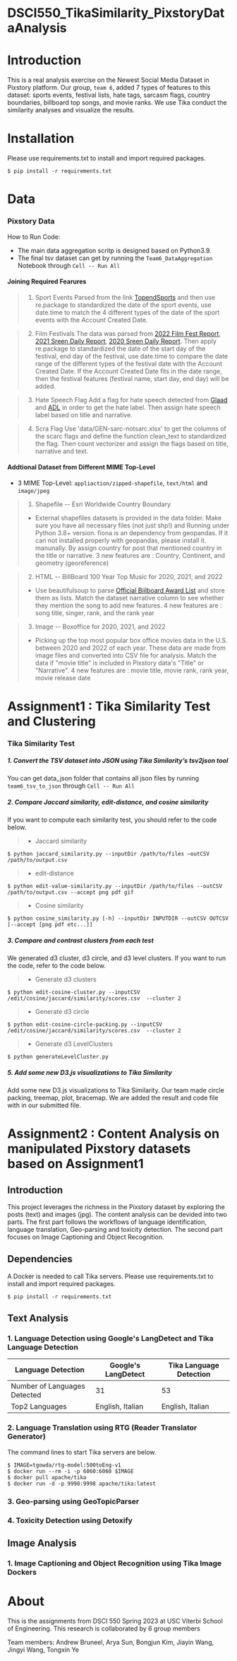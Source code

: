 # DSCI550_TikaSimilarity_PixstoryDataAnalysis

# Introduction

This is a real analysis exercise on the Newest Social Media Dataset in Pixstory platform. Our group, `team 6`,  added 7 types of features to this dataset: sports events, festival lists, hate tags, sarcasm flags, country boundaries, billboard top songs, and movie ranks. We use Tika conduct the similarity analyses and visualize the results.	

# Installation
Please use requirements.txt to install and import required packages.
```
$ pip install -r requirements.txt
```

# Data 

### Pixstory Data
How to Run Code:
* The main data aggregation scritp is designed based on Python3.9.
* The final tsv dataset can get by running the `Team6_DataAggregation` Notebook through `Cell -- Run All`

#### Joining Required Fearures

>1. Sport Events
Parsed from the link [TopendSports](https://www.topendsports.com/events/games/list.htm) and then use re.package to standardized the date of the sport events, use date.time to match the 4 different types of the date of the sport events with the Account Created Date. 

>2. Film Festivals
The data was parsed from [2022 Film Fest Report](https://www.film-festreport.com/home/film-festivals-2022), [2021 Sreen Daily Report](https://www.screendaily.com/news/2021-film-festivals-and-markets-latest-dates-postponements-and-cancellations/5155284.article), [2020 Sreen Daily Report](https://www.screendaily.com/news/2020-film-festivals-and-markets-latest-dates-postponements-and-cancellations/5155284.article). Then apply re.package to standardized the date of the start day of the festival, end day of the festival,  use date.time to compare the date range of the different types of the festival date with the Account Created Date. If the Account Created Date fits in the date range, then the festival features (festival name, start day, end day) will be added.

>3. Hate Speech Flag
Add a flag for hate speech detected from [Glaad](https://www.glaad.org/hate-speech-listing) and [ADL](https://www.adl.org/resources/hate-symbols/search) in order to get the hate label. Then assign hate speech label based on title and narrative.

>4. Scra Flag
Use 'data/GEN-sarc-notsarc.xlsx' to get the columns of the scarc flags and define the function clean_text to standardized the flag. Then count vectorizer and assign the flags based on title, narrative and text.


#### Addtional Dataset from Different MIME Top-Level 

* 3 MIME Top-Level: `appliaction/zipped-shapefile`, `text/html` and `image/jpeg` 

>1. Shapefile -- Esri Worldwide Country Boundary 
> * External shapefiles datasets is provided in the data folder. Make sure you have all necessary files (not just shp!) and Running under Python 3.8+ version. fiona is an dependency from geopandas. If it can not installed properly with geopandas, please install it. manunally. By assign country for post that mentioned country in the title or narrative. 3 new features are : Country, Continent, and geometry (georeference) 

>2. HTML -- BillBoard 100 Year Top Music for 2020, 2021, and 2022
> * Use beautifulsoup to parse [Official Biilboard Award List](https://www.billboard.com/charts/year-end/hot-100-songs/) and store them as lists. Match the dataset narrative column to see whether they mention the song to add new features. 4 new features are : song title, singer, rank, and the rank year

>3. Image --  Boxoffice for 2020, 2021, and 2022
> * Picking up the top most popular box office movies data in the U.S. between 2020 and 2022 of each year. These data are made from image files and converted into CSV file for analysis. Match the data if "movie title" is included in Pixstory data's "Title" or "Narrative". 4 new features are : movie title, movie rank, rank year, movie release date 

# Assignment1 : Tika Similarity Test and Clustering 

### Tika Similarity Test

##### 1. Convert the TSV dataset into JSON using Tika Similarity’s tsv2json tool
You can get data_json folder that contains all json files by running `team6_tsv_to_json` through `Cell -- Run All`

##### 2. Compare Jaccard similarity, edit-distance, and cosine similarity
If you want to compute each similarity test, you should refer to the code below.

> * Jaccard similarity
``` 
$ python jaccard_similarity.py --inputDir /path/to/files —outCSV /path/to/output.csv
```
> * edit-distance
```
$ python edit-value-similarity.py --inputDir /path/to/files --outCSV /path/to/output.csv --accept png pdf gif
```
> * Cosine similarity
```
$ python cosine_similarity.py [-h] --inputDir INPUTDIR --outCSV OUTCSV [--accept [png pdf etc...]]
```

##### 3. Compare and contrast clusters from each test
We generated d3 cluster, d3 circle, and d3 level clusters. If you want to run the code, refer to the code below. 

> * Generate d3 clusters
```
$ python edit-cosine-cluster.py --inputCSV /edit/cosine/jaccard/similarity/scores.csv  --cluster 2
```

> * Generate d3 circle
```
$ python edit-cosine-circle-packing.py --inputCSV /edit/cosine/jaccard/similarity/scores.csv  --cluster 2
```

> * Generate d3 LevelClusters
```
$ python generateLevelCluster.py
```

##### 5. Add some new D3.js visualizations to Tika Similarity
Add some new D3.js visualizations to Tika Similarity. Our team made circle packing, treemap, plot, bracemap. We are added the result and code file with in our submitted file. 

# Assignment2 : Content Analysis on manipulated Pixstory datasets based on Assignment1

## Introduction

This project leverages the richness in the Pixstory dataset by exploring the posts (text) and images (jpg). The content analysis can be devided into two parts. The first part follows the workflows of language identification, language translation, Geo-parsing and toxicity detection. The second part focuses on Image Captioning and Object Recognition.

## Dependencies
A Docker is needed to call Tika servers.
Please use requirements.txt to install and import required packages.
```
$ pip install -r requirements.txt
```

## Text Analysis

### 1. Language Detection using Google's LangDetect and Tika Language Detection
|Language Detection| Google's LangDetect  | Tika Language Detection |
|------------------| ------------- | ------------- |
|Number of Languages Detected| 31 | 53  |
| Top2 Languages  | English, Italian  | English, Italian |

### 2. Language Translation using RTG (Reader Translator Generator)
The command lines to start Tika servers are below.
```
$ IMAGE=tgowda/rtg-model:500toEng-v1
$ docker run --rm -i -p 6060:6060 $IMAGE
$ docker pull apache/tika
$ docker run -d -p 9998:9998 apache/tika:latest
```

### 3. Geo-parsing using GeoTopicParser

### 4. Toxicity Detection using Detoxify

## Image Analysis

### 1.  Image Captioning and Object Recognition using Tika Image Dockers


# About
This is the assignments from DSCI 550 Spring 2023 at USC Viterbi School of Engineering. This research is collaborated by 6 group members

Team members: Andrew Bruneel, Arya Sun, Bongjun Kim, Jiayin Wang, Jingyi Wang, Tongxin Ye
